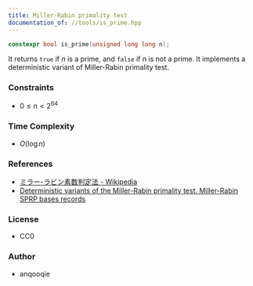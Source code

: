 ```yaml
---
title: Miller-Rabin primality test
documentation_of: //tools/is_prime.hpp
---
```


```cpp
constexpr bool is_prime(unsigned long long n);
```

It returns `true` if $n$ is a prime, and `false` if $n$ is not a prime.
It implements a deterministic variant of Miller-Rabin primality test.

### Constraints
- $0 \leq n < 2^{64}$

### Time Complexity
- $O(\log n)$

### References
- [ミラー-ラビン素数判定法 - Wikipedia](https://ja.wikipedia.org/wiki/%E3%83%9F%E3%83%A9%E3%83%BC%E2%80%93%E3%83%A9%E3%83%93%E3%83%B3%E7%B4%A0%E6%95%B0%E5%88%A4%E5%AE%9A%E6%B3%95)
- [Deterministic variants of the Miller-Rabin primality test. Miller-Rabin SPRP bases records](http://miller-rabin.appspot.com/)

### License
- CC0

### Author
- anqooqie

